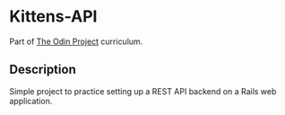 # Kittens-API

Part of [The Odin Project](https://www.theodinproject.com/lessons/kittens-api) curriculum.

## Description

Simple project to practice setting up a REST API backend on a Rails web application.